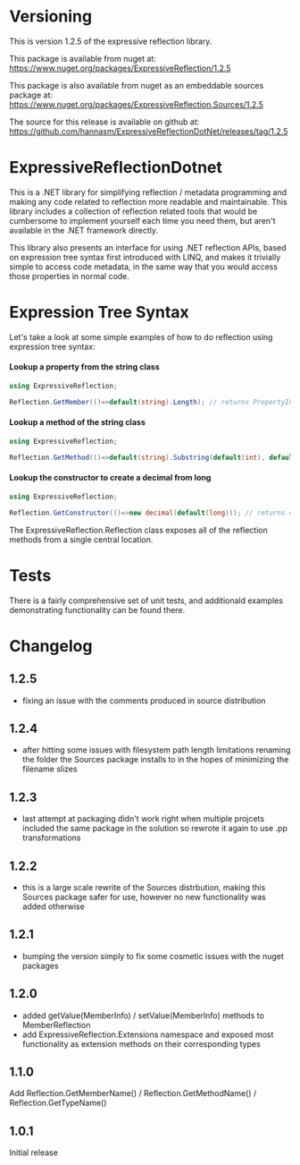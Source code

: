 # Versioning
This is version 1.2.5 of the expressive reflection library.

This package is available from nuget at: https://www.nuget.org/packages/ExpressiveReflection/1.2.5

This package is also available from nuget as an embeddable sources package at: https://www.nuget.org/packages/ExpressiveReflection.Sources/1.2.5

The source for this release is available on github at: https://github.com/hannasm/ExpressiveReflectionDotNet/releases/tag/1.2.5

# ExpressiveReflectionDotnet
This is a .NET library for simplifying reflection / metadata programming and making 
any code related to reflection more readable and maintainable. This library includes
a collection of reflection related tools that would be cumbersome to implement yourself
each time you need them, but aren't available in the .NET framework directly. 

This library also presents an interface for using  .NET reflection APIs, 
based on expression tree syntax first introduced with LINQ, and makes it trivially
simple to access code metadata, in the same way that you would access those properties
in normal code.

# Expression Tree Syntax

Let's take a look at some simple examples of how to do reflection using expression tree syntax:

#### Lookup a property from the string class
```C# 
using ExpressiveReflection;

Reflection.GetMember(()=>default(string).Length); // returns PropertyInfo for string.Length
```

#### Lookup a method of the string class
```C#
using ExpressiveReflection;

Reflection.GetMethod(()=>default(string).Substring(default(int), default(int)); // returns MethodInfo for string.Substring(int,int) 
```

#### Lookup the constructor to create a decimal from long
```C#
using ExpressiveReflection;

Reflection.GetConstructor(()=>new decimal(default(long))); // returns constructorInfo for new decimal(string)
```

The ExpressiveReflection.Reflection class exposes all of the reflection methods from a single central location.

# Tests
There is a fairly comprehensive set of unit tests, and additionald examples demonstrating functionality can be found there.

# Changelog 
## 1.2.5 
  * fixing an issue with the comments produced in source distribution

## 1.2.4
  * after hitting some issues with filesystem path length limitations renaming the folder the Sources package installs to in the hopes of minimizing the filename slizes

## 1.2.3
  * last attempt at packaging didn't work right when multiple projcets included the same package in the solution so rewrote it again to use .pp transformations

## 1.2.2
 * this is a large scale rewrite of the Sources distrbution, making this Sources package safer for use, however no new functionality was added otherwise

## 1.2.1 
 * bumping the version simply to fix some cosmetic issues with the nuget packages

## 1.2.0 
 * added getValue(MemberInfo) / setValue(MemberInfo) methods to MemberReflection
 * add ExpressiveReflection.Extensions namespace and exposed most functionality as extension methods on their corresponding types

## 1.1.0
Add Reflection.GetMemberName() / Reflection.GetMethodName() / Reflection.GetTypeName()

## 1.0.1
Initial release